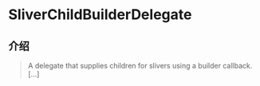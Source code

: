 # SliverChildBuilderDelegate

## 介绍

> A delegate that supplies children for slivers using a builder callback. [...]
